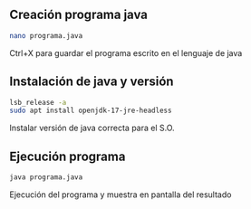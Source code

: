 ## Creación programa java

```bash
nano programa.java
```
Ctrl+X para guardar el programa escrito en el lenguaje de java

## Instalación de java y versión

```bash
lsb_release -a
sudo apt install openjdk-17-jre-headless
```
Instalar versión de java correcta para el S.O.

## Ejecución programa

```bash
java programa.java
```

Ejecución del programa y muestra en pantalla del resultado